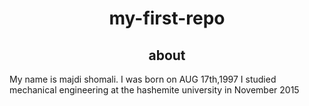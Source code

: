<h1 align="center">my-first-repo</h1>

<h2 align="center">about</h2>
<p"align="left"> My name is majdi shomali. I was born on AUG 17th,1997
 I studied mechanical engineering at the hashemite university in November 2015 </p>


